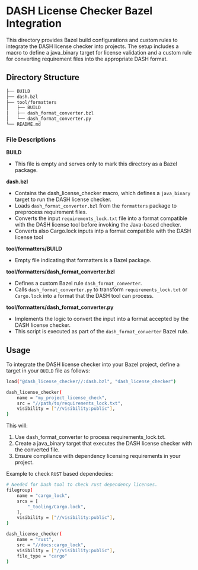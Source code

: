 # DASH License Checker Bazel Integration

This directory provides Bazel build configurations and custom rules to integrate the DASH license checker into projects. The setup includes a macro to define a java_binary target for license validation and a custom rule for converting requirement files into the appropriate DASH format.

## Directory Structure

```bash
├── BUILD
├── dash.bzl
├── tool/formatters
│   ├── BUILD
│   ├── dash_format_converter.bzl
│   └── dash_format_converter.py
└── README.md
```

### File Descriptions

**BUILD**

- This file is empty and serves only to mark this directory as a Bazel package.

**dash.bzl**

- Contains the dash_license_checker macro, which defines a `java_binary` target to run the DASH license checker.
- Loads `dash_format_converter.bzl` from the `formatters` package to preprocess requirement files.
- Converts the input `requirements_lock.txt` file into a format compatible with the DASH license tool before invoking the Java-based checker.
- Converts also Cargo.lock inputs intp a format compatible with the DASH license tool

**tool/formatters/BUILD**

- Empty file indicating that formatters is a Bazel package.

**tool/formatters/dash_format_converter.bzl**

- Defines a custom Bazel rule `dash_format_converter`.
- Calls `dash_format_converter.py` to transform `requirements_lock.txt`  or `Cargo.lock` into a format that the DASH tool can process.

**tool/formatters/dash_format_converter.py**

- Implements the logic to convert the input into a format accepted by the DASH license checker.
- This script is executed as part of the `dash_format_converter` Bazel rule.

## Usage

To integrate the DASH license checker into your Bazel project, define a target in your `BUILD` file as follows:

```bash
load("@dash_license_checker//:dash.bzl", "dash_license_checker")

dash_license_checker(
    name = "my_project_license_check",
    src = "//path/to/requirements_lock.txt",
    visibility = ["//visibility:public"],
)
```

This will:

1. Use dash_format_converter to process requirements_lock.txt.
2. Create a java_binary target that executes the DASH license checker with the converted file.
3. Ensure compliance with dependency licensing requirements in your project.



Example to check `RUST` based dependecies:

```bash
# Needed for Dash tool to check rust dependency licenses.
filegroup(
    name = "cargo_lock",
    srcs = [
        "_tooling/Cargo.lock",
    ],
    visibility = ["//visibility:public"],
)

dash_license_checker(
    name = "rust",
    src = "//docs:cargo_lock",
    visibility = ["//visibility:public"],
    file_type = "cargo"
)

```

